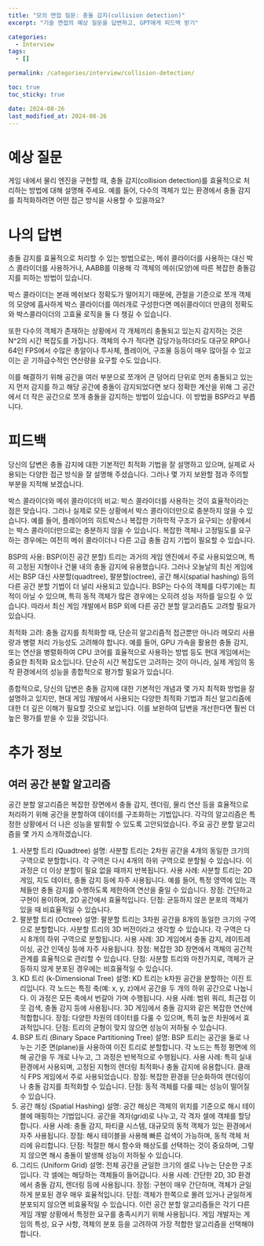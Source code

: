 ```yaml
---
title: "모의 면접 질문: 충돌 감지(collision detection)"
excerpt: "기술 면접의 예상 질문을 답변하고, GPT에게 피드백 받기"

categories:
  - Interview
tags:
  - []

permalink: /categories/interview/collision-detection/

toc: true
toc_sticky: true

date: 2024-08-26
last_modified_at: 2024-08-26
---
```


# 예상 질문
게임 내에서 물리 엔진을 구현할 때, 충돌 감지(collision detection)를 효율적으로 처리하는 방법에 대해 설명해 주세요. 예를 들어, 다수의 객체가 있는 환경에서 충돌 감지를 최적화하려면 어떤 접근 방식을 사용할 수 있을까요?

# 나의 답변
충돌 감지를 효율적으로 처리할 수 있는 방법으로는,  메쉬 콜라이더를 사용하는 대신 박스 콜라이더를 사용하거나, AABB를 이용해 각 객체의 메쉬(모양)에 따른 복잡한 충돌감지를 피하는 방법이 있습니다.

박스 콜라이더는 본래 메쉬보다 정확도가 떨어지기 때문에, 관절을 기준으로 쪼개 객체의 모양에 흡사하게 박스 콜라이더를 여러개로 구성한다면 메쉬콜라이더 만큼의 정확도와 박스콜라이더의 고효율 로직을 둘 다 챙길 수 있습니다. 

또한 다수의 객체가 존재하는 상황에서 각 개체끼리 충돌되고 있는지 감지하는 것은 N^2의 시간 복잡도를 가집니다. 객체의 수가 적다면 감당가능하더라도 대규모 RPG나 64인 FPS에서 수많은 총알이나 투사체, 플레이어, 구조물 등등이 매우 많아질 수 있고 이는 곧 기하급수적인 연산량을 요구할 수도 있습니다.

이를 해결하기 위해 공간을 여러 부분으로 쪼개어 큰 덩어리 단위로 먼저 충돌되고 있는지 먼저 감지를 하고 해당 공간에 충돌이 감지되었다면 보다 정확한 계산을 위해 그 공간에서 더 작은 공간으로 쪼개 충돌을 감지하는 방법이 있습니다. 이 방법을 BSP라고 부릅니다.

# 피드백
당신의 답변은 충돌 감지에 대한 기본적인 최적화 기법을 잘 설명하고 있으며, 실제로 사용되는 다양한 접근 방식을 잘 설명해 주셨습니다. 그러나 몇 가지 보완할 점과 주의할 부분을 지적해 보겠습니다.

박스 콜라이더와 메쉬 콜라이더의 비교:
박스 콜라이더를 사용하는 것이 효율적이라는 점은 맞습니다. 그러나 실제로 모든 상황에서 박스 콜라이더만으로 충분하지 않을 수 있습니다. 예를 들어, 플레이어의 히트박스나 복잡한 기하학적 구조가 요구되는 상황에서는 박스 콜라이더만으로는 충분하지 않을 수 있습니다. 복잡한 객체나 고정밀도를 요구하는 경우에는 여전히 메쉬 콜라이더나 다른 고급 충돌 감지 기법이 필요할 수 있습니다.

BSP의 사용:
BSP(이진 공간 분할) 트리는 과거의 게임 엔진에서 주로 사용되었으며, 특히 고정된 지형이나 건물 내의 충돌 감지에 유용했습니다. 그러나 오늘날의 최신 게임에서는 BSP 대신 사분할(quadtree), 팔분할(octree), 공간 해시(spatial hashing) 등의 다른 공간 분할 기법이 더 널리 사용되고 있습니다. BSP는 다수의 객체를 다루기에는 최적이 아닐 수 있으며, 특히 동적 객체가 많은 경우에는 오히려 성능 저하를 일으킬 수 있습니다. 따라서 최신 게임 개발에서 BSP 외에 다른 공간 분할 알고리즘도 고려할 필요가 있습니다.

최적화 고려:
충돌 감지를 최적화할 때, 단순히 알고리즘적 접근뿐만 아니라 메모리 사용량과 병렬 처리 가능성도 고려해야 합니다. 예를 들어, GPU 가속을 활용한 충돌 감지, 또는 연산을 병렬화하여 CPU 코어를 효율적으로 사용하는 방법 등도 현대 게임에서는 중요한 최적화 요소입니다. 단순히 시간 복잡도만 고려하는 것이 아니라, 실제 게임의 동작 환경에서의 성능을 종합적으로 평가할 필요가 있습니다.

종합적으로, 당신의 답변은 충돌 감지에 대한 기본적인 개념과 몇 가지 최적화 방법을 잘 설명하고 있지만, 현대 게임 개발에서 사용되는 다양한 최적화 기법과 최신 알고리즘에 대한 더 깊은 이해가 필요할 것으로 보입니다. 이를 보완하여 답변을 개선한다면 훨씬 더 높은 평가를 받을 수 있을 것입니다.

# 추가 정보
## 여러 공간 분할 알고리즘

공간 분할 알고리즘은 복잡한 장면에서 충돌 감지, 렌더링, 물리 연산 등을 효율적으로 처리하기 위해 공간을 분할하여 데이터를 구조화하는 기법입니다. 각각의 알고리즘은 특정한 상황에서 더 나은 성능을 발휘할 수 있도록 고안되었습니다. 주요 공간 분할 알고리즘을 몇 가지 소개하겠습니다.

1. 사분할 트리 (Quadtree)
설명: 사분할 트리는 2차원 공간을 4개의 동일한 크기의 구역으로 분할합니다. 각 구역은 다시 4개의 하위 구역으로 분할될 수 있습니다. 이 과정은 더 이상 분할이 필요 없을 때까지 반복됩니다.
사용 사례: 사분할 트리는 2D 게임, 지도 데이터, 충돌 감지 등에 자주 사용됩니다. 예를 들어, 특정 영역에 있는 객체들만 충돌 감지를 수행하도록 제한하여 연산을 줄일 수 있습니다.
장점: 간단하고 구현이 용이하며, 2D 공간에서 효율적입니다.
단점: 균등하지 않은 분포의 객체가 있을 때 비효율적일 수 있습니다.
2. 팔분할 트리 (Octree)
설명: 팔분할 트리는 3차원 공간을 8개의 동일한 크기의 구역으로 분할합니다. 사분할 트리의 3D 버전이라고 생각할 수 있습니다. 각 구역은 다시 8개의 하위 구역으로 분할됩니다.
사용 사례: 3D 게임에서 충돌 감지, 레이트레이싱, 공간 인덱싱 등에 자주 사용됩니다.
장점: 복잡한 3D 장면에서 객체의 공간적 관계를 효율적으로 관리할 수 있습니다.
단점: 사분할 트리와 마찬가지로, 객체가 균등하지 않게 분포된 경우에는 비효율적일 수 있습니다.
3. KD 트리 (k-Dimensional Tree)
설명: KD 트리는 k차원 공간을 분할하는 이진 트리입니다. 각 노드는 특정 축(예: x, y, z)에서 공간을 두 개의 하위 공간으로 나눕니다. 이 과정은 모든 축에서 번갈아 가며 수행됩니다.
사용 사례: 범위 쿼리, 최근접 이웃 검색, 충돌 감지 등에 사용됩니다. 3D 게임에서 충돌 감지와 같은 복잡한 연산에 적합합니다.
장점: 다양한 차원의 데이터를 다룰 수 있으며, 특히 높은 차원에서 효과적입니다.
단점: 트리의 균형이 맞지 않으면 성능이 저하될 수 있습니다.
4. BSP 트리 (Binary Space Partitioning Tree)
설명: BSP 트리는 공간을 둘로 나누는 기준 면(plane)을 사용하여 이진 트리로 분할합니다. 각 노드는 특정 평면에 의해 공간을 두 개로 나누고, 그 과정은 반복적으로 수행됩니다.
사용 사례: 특히 실내 환경에서 사용되며, 고정된 지형의 렌더링 최적화나 충돌 감지에 유용합니다. 클래식 FPS 게임에서 주로 사용되었습니다.
장점: 복잡한 환경을 단순화하여 렌더링이나 충돌 감지를 최적화할 수 있습니다.
단점: 동적 객체를 다룰 때는 성능이 떨어질 수 있습니다.
5. 공간 해싱 (Spatial Hashing)
설명: 공간 해싱은 객체의 위치를 기준으로 해시 테이블에 매핑하는 기법입니다. 공간을 격자(grid)로 나누고, 각 격자 셀에 객체를 할당합니다.
사용 사례: 충돌 감지, 파티클 시스템, 대규모의 동적 객체가 있는 환경에서 자주 사용됩니다.
장점: 해시 테이블을 사용해 빠른 검색이 가능하며, 동적 객체 처리에 유리합니다.
단점: 적절한 해시 함수와 해상도를 선택하는 것이 중요하며, 그렇지 않으면 해시 충돌이 발생해 성능이 저하될 수 있습니다.
6. 그리드 (Uniform Grid)
설명: 전체 공간을 균일한 크기의 셀로 나누는 단순한 구조입니다. 각 셀에는 해당하는 객체들이 들어갑니다.
사용 사례: 간단한 2D, 3D 환경에서 충돌 감지, 렌더링 등에 사용됩니다.
장점: 구현이 매우 간단하며, 객체가 균일하게 분포된 경우 매우 효율적입니다.
단점: 객체가 한쪽으로 몰려 있거나 균일하게 분포되지 않으면 비효율적일 수 있습니다.
이런 공간 분할 알고리즘들은 각기 다른 게임 개발 상황에서 특정한 요구를 충족시키기 위해 사용됩니다. 게임 개발자는 게임의 특성, 요구 사항, 객체의 분포 등을 고려하여 가장 적합한 알고리즘을 선택해야 합니다.
